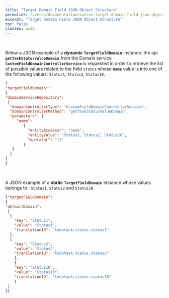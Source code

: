 ```yaml
---
title: "Target Domain Field JSON Object Structure"
permalink: /averos/documentation/averos-target-domain-field-json-object/
excerpt: "Target Domain Field JSON Object Structure"
toc: false
classes: wide
---
```


<br/>

Below a JSON example of a **dynamic** **`TargetFieldDomain`** instance.
the api **`getTaskStatusValueDomain`** from the Domain service **`CustomFieldDomainControllerService`** is requested in order to retrieve the list of possible values related to the field `status` whose **`name`** value is into one of the following values:  `Status1`, `Status2`, `Status10`. 

```json
{
"targetFieldDomain": 
{
"domainServiceRepository": 
 {
  "domainControllerType": "CustomFieldDomainControllerService",
  "domainControllerMethod": "getTaskStatusValueDomain",
  "parameters": {
     "name":
	    {
		  "entityAccessor": "name",
		  "entityValue": "Status1, Status2, Status10",
		  "operator": "[]"
	    }
   }
  }
}
}
```

<br/>

A JSON example of a **static** **`TargetFieldDomain`** instance whose values belongs to : `Status1`, `Status2` and `Status10`. 

```json
{"targetFieldDomain": 
{
"defaultDomain":                
 [
  {
    "key": "Status1",
    "value": "Status1",
	"translationID": "todotask.status.status1"
  },
  {
    "key": "Status2",
    "value": "Status2",
    "translationID": "todotask.status.status2"
	},
	{
	"key": "Status10",
	"value": "Status10",
	"translationID": "todotask.status.status10"
	}
 ]
}}
```